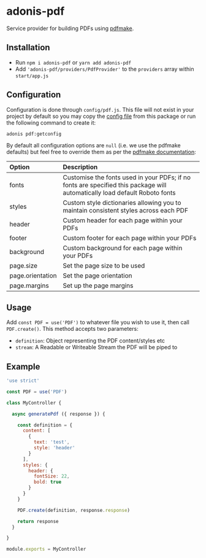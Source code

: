 # adonis-pdf

Service provider for building PDFs using [pdfmake](http://pdfmake.org/).

## Installation
* Run `npm i adonis-pdf` or `yarn add adonis-pdf`
* Add `'adonis-pdf/providers/PdfProvider'` to the `providers` array within `start/app.js`

## Configuration
Configuration is done through `config/pdf.js`. This file will not exist in your project by default so you may copy the [config file](config/pdf.js) from this package or run the following command to create it:
```bash
adonis pdf:getconfig
```

By default all configuration options are `null` (i.e. we use the pdfmake defaults) but feel free to override them as per the [pdfmake documentation](http://pdfmake.org/#/gettingstarted):

| Option | Description |
|:---|:---|
| fonts | Customise the fonts used in your PDFs; if no fonts are specified this package will automatically load default Roboto fonts |
| styles | Custom style dictionaries allowing you to maintain consistent styles across each PDF |
| header | Custom header for each page within your PDFs |
| footer | Custom footer for each page within your PDFs |
| background | Custom background for each page within your PDFs |
| page.size | Set the page size to be used |
| page.orientation | Set the page orientation |
| page.margins | Set up the page margins |

## Usage
Add `const PDF = use('PDF')` to whatever file you wish to use it, then call `PDF.create()`. This method accepts two parameters:

* `definition`: Object representing the PDF content/styles etc
* `stream`: A Readable or Writeable Stream the PDF will be piped to

## Example
```js
'use strict'

const PDF = use('PDF')

class MyController {

  async generatePdf ({ response }) {

    const definition = {
      content: [
        {
          text: 'test',
          style: 'header'
        }
      ],
      styles: {
        header: {
          fontSize: 22,
          bold: true
        }
      }
    }

    PDF.create(definition, response.response)

    return response
  }

}

module.exports = MyController
```
